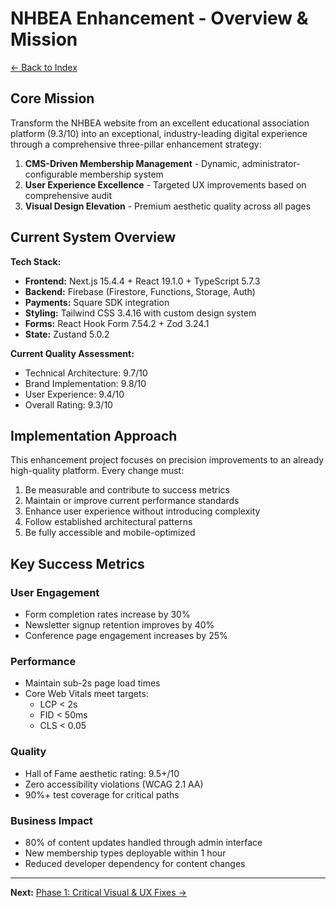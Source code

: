 # NHBEA Enhancement - Overview & Mission

[← Back to Index](./index.md)

## Core Mission

Transform the NHBEA website from an excellent educational association platform (9.3/10) into an exceptional, industry-leading digital experience through a comprehensive three-pillar enhancement strategy:

1. **CMS-Driven Membership Management** - Dynamic, administrator-configurable membership system
2. **User Experience Excellence** - Targeted UX improvements based on comprehensive audit
3. **Visual Design Elevation** - Premium aesthetic quality across all pages

## Current System Overview

**Tech Stack:**
- **Frontend:** Next.js 15.4.4 + React 19.1.0 + TypeScript 5.7.3
- **Backend:** Firebase (Firestore, Functions, Storage, Auth)
- **Payments:** Square SDK integration
- **Styling:** Tailwind CSS 3.4.16 with custom design system
- **Forms:** React Hook Form 7.54.2 + Zod 3.24.1
- **State:** Zustand 5.0.2

**Current Quality Assessment:**
- Technical Architecture: 9.7/10
- Brand Implementation: 9.8/10
- User Experience: 9.4/10
- Overall Rating: 9.3/10

## Implementation Approach

This enhancement project focuses on precision improvements to an already high-quality platform. Every change must:

1. Be measurable and contribute to success metrics
2. Maintain or improve current performance standards
3. Enhance user experience without introducing complexity
4. Follow established architectural patterns
5. Be fully accessible and mobile-optimized

## Key Success Metrics

### User Engagement
- Form completion rates increase by 30%
- Newsletter signup retention improves by 40%
- Conference page engagement increases by 25%

### Performance
- Maintain sub-2s page load times
- Core Web Vitals meet targets:
  - LCP < 2s
  - FID < 50ms
  - CLS < 0.05

### Quality
- Hall of Fame aesthetic rating: 9.5+/10
- Zero accessibility violations (WCAG 2.1 AA)
- 90%+ test coverage for critical paths

### Business Impact
- 80% of content updates handled through admin interface
- New membership types deployable within 1 hour
- Reduced developer dependency for content changes

---

**Next:** [Phase 1: Critical Visual & UX Fixes →](./02-phase1-visual-ux.md)